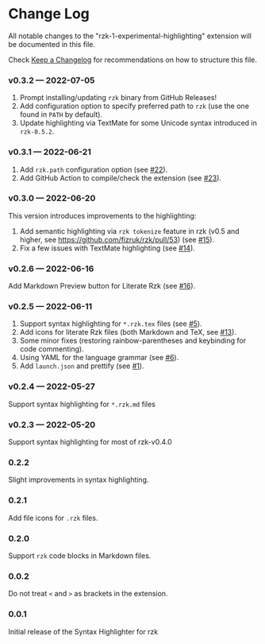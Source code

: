 # Change Log

All notable changes to the "rzk-1-experimental-highlighting" extension will be documented in this file.

Check [Keep a Changelog](http://keepachangelog.com/) for recommendations on how to structure this file.

### v0.3.2 — 2022-07-05

1. Prompt installing/updating `rzk` binary from GitHub Releases!
2. Add configuration option to specify preferred path to `rzk` (use the one found in `PATH` by default).
3. Update highlighting via TextMate for some Unicode syntax introduced in `rzk-0.5.2`.

### v0.3.1 — 2022-06-21

1. Add `rzk.path` configuration option (see [#22](https://github.com/fizruk/vscode-rzk/pull/22)).
2. Add GitHub Action to compile/check the extension (see [#23](https://github.com/fizruk/vscode-rzk/pull/23)).

### v0.3.0 — 2022-06-20

This version introduces improvements to the highlighting:

1. Add semantic highlighting via `rzk tokenize` feature in rzk (v0.5 and higher, see https://github.com/fizruk/rzk/pull/53) (see [#15](https://github.com/fizruk/vscode-rzk/pull/15)).
2. Fix a few issues with TextMate highlighting (see [#14](https://github.com/fizruk/vscode-rzk/pull/14)).

### v0.2.6 — 2022-06-16

Add Markdown Preview button for Literate Rzk (see [#16](https://github.com/fizruk/vscode-rzk/pull/16)).

### v0.2.5 — 2022-06-11

1. Support syntax highlighting for `*.rzk.tex` files (see [#5](https://github.com/fizruk/vscode-rzk/pull/5)).
2. Add icons for literate Rzk files (both Markdown and TeX, see [#13](https://github.com/fizruk/vscode-rzk/pull/13)).
3. Some minor fixes (restoring rainbow-parentheses and keybinding for code commenting).
4. Using YAML for the language grammar (see [#6](https://github.com/fizruk/vscode-rzk/pull/6)).
5. Add `launch.json` and prettify (see [#1](https://github.com/fizruk/vscode-rzk/pull/1)).

### v0.2.4 — 2022-05-27

Support syntax highlighting for `*.rzk.md` files

### v0.2.3 — 2022-05-20

Support syntax highlighting for most of rzk-v0.4.0

### 0.2.2

Slight improvements in syntax highlighting.

### 0.2.1

Add file icons for `.rzk` files.

### 0.2.0

Support `rzk` code blocks in Markdown files.

### 0.0.2

Do not treat `<` and `>` as brackets in the extension.

### 0.0.1

Initial release of the Syntax Highlighter for rzk
